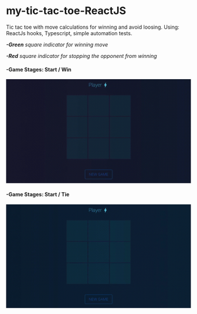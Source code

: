 # my-tic-tac-toe-ReactJS

Tic tac toe with move calculations for winning and avoid loosing. Using: ReactJs hooks, Typescript, simple automation tests.
<p float=left>
  <i><b>-Green</b> square indicator for winning move</i>
  </p>
<p float=left>
  <i><b>-Red</b> square indicator for stopping the opponent from winning</i>
  </p>

#### -Game Stages: Start / Win 
<p float=left>
<img src="https://github.com/athangk/my-tic-tac-toe/blob/main/refactor_win.gif">
  </p>


#### -Game Stages: Start / Tie
<p float=left>
<img src="https://github.com/athangk/my-tic-tac-toe/blob/main/refactor_tie.gif">
  </p>
